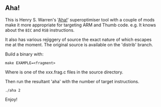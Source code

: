 Aha!
----

This is Henry S. Warren's '[Aha!](http://hackersdelight.org/)' superoptimiser tool with a couple of mods make it more appropriate for targeting ARM and Thumb code. e.g. It knows about the `BIC` and `RSB` instructions.

It also has various rejiggery of source the exact nature of which escapes me at the moment. The original source is available on the 'distrib' branch.

Build a binary with:

    make EXAMPLE=<fragment>

Where <fragment> is one of the xxx.frag.c files in the source directory.

Then run the resultant 'aha' with the number of target instructions.

    ./aha 2

Enjoy!
